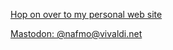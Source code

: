 [Hop on over to my personal web site](http://www.softwolves.pp.se/)

<a rel="me" href="https://social.vivaldi.net/@nafmo">Mastodon: &#64;nafmo&#64;vivaldi.net</a>
